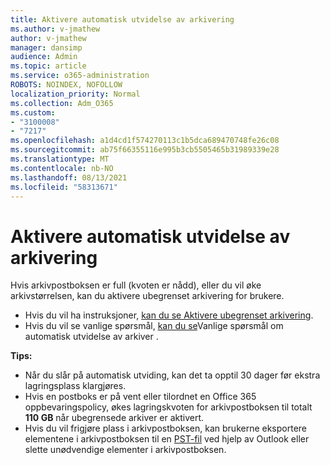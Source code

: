 ```yaml
---
title: Aktivere automatisk utvidelse av arkivering
ms.author: v-jmathew
author: v-jmathew
manager: dansimp
audience: Admin
ms.topic: article
ms.service: o365-administration
ROBOTS: NOINDEX, NOFOLLOW
localization_priority: Normal
ms.collection: Adm_O365
ms.custom:
- "3100008"
- "7217"
ms.openlocfilehash: a1d4cd1f574270113c1b5dca689470748fe26c08
ms.sourcegitcommit: ab75f66355116e995b3cb5505465b31989339e28
ms.translationtype: MT
ms.contentlocale: nb-NO
ms.lasthandoff: 08/13/2021
ms.locfileid: "58313671"
---
```

# <a name="enable-auto-expanding-archiving"></a>Aktivere automatisk utvidelse av arkivering

Hvis arkivpostboksen er full (kvoten er nådd), eller du vil øke arkivstørrelsen, kan du aktivere ubegrenset arkivering for brukere.

- Hvis du vil ha instruksjoner, [kan du se Aktivere ubegrenset arkivering](https://docs.microsoft.com/office365/securitycompliance/enable-unlimited-archiving).
- Hvis du vil se vanlige spørsmål, [kan du se](https://blogs.technet.microsoft.com/exchange/2018/04/09/office-365-auto-expanding-archives-faq/)Vanlige spørsmål om automatisk utvidelse av arkiver .

**Tips:**

- Når du slår på automatisk utviding, kan det ta opptil 30 dager før ekstra lagringsplass klargjøres.
- Hvis en postboks er på vent eller tilordnet en Office 365 oppbevaringspolicy, økes lagringskvoten for arkivpostboksen til totalt **110 GB** når ubegrensede arkiver er aktivert.
- Hvis du vil frigjøre plass i arkivpostboksen, kan brukerne eksportere elementene i arkivpostboksen til en [PST-fil](https://support.office.com/article/Export-or-backup-email-contacts-and-calendar-to-an-Outlook-pst-file-14252b52-3075-4e9b-be4e-ff9ef1068f91) ved hjelp av Outlook eller slette unødvendige elementer i arkivpostboksen.
